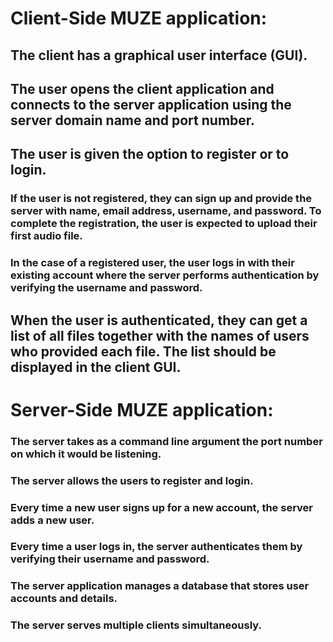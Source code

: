 # Client-Side MUZE application:
## The client has a graphical user interface (GUI).
## The user opens the client application and connects to the server application using the server domain name and port number.
## The user is given the option to register or to login.
### If the user is not registered, they can sign up and provide the server with name, email address, username, and password. To complete the registration, the user is expected to upload their first audio file.
### In the case of a registered user, the user logs in with their existing account where the server performs authentication by verifying the username and password.
## When the user is authenticated, they can get a list of all files together with the names of users who provided each file. The list should be displayed in the client GUI.

# Server-Side MUZE application:
### The server takes as a command line argument the port number on which it would be listening.
### The server allows the users to register and login.
### Every time a new user signs up for a new account, the server adds a new user.
### Every time a user logs in, the server authenticates them by verifying their username and password.
### The server application manages a database that stores user accounts and details.
### The server serves multiple clients simultaneously.
